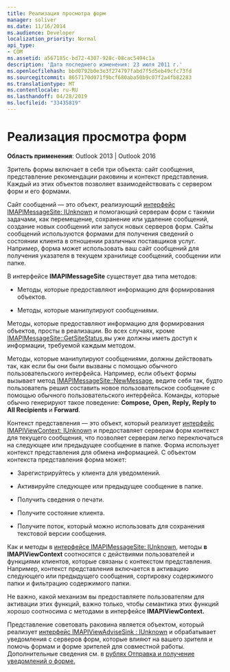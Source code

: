 ```yaml
---
title: Реализация просмотра форм
manager: soliver
ms.date: 11/16/2014
ms.audience: Developer
localization_priority: Normal
api_type:
- COM
ms.assetid: a567185c-bd72-4307-928c-08cac5494c1a
description: 'Дата последнего изменения: 23 июля 2011 г.'
ms.openlocfilehash: bbd0792b0e3e3f274797fabd7f5d5eb49cfc73fd
ms.sourcegitcommit: 8657170d071f9bcf680aba50b9c07f2a4fb82283
ms.translationtype: MT
ms.contentlocale: ru-RU
ms.lasthandoff: 04/28/2019
ms.locfileid: "33435819"
---
```

# <a name="implementing-a-form-viewer"></a>Реализация просмотра форм

  
  
**Область применения**: Outlook 2013 | Outlook 2016 
  
Зритель формы включает в себя три объекта: сайт сообщения, представление рекомендации раковины и контекст представления. Каждый из этих объектов позволяет взаимодействовать с сервером форм и его формами.
  
Сайт сообщений — это объект, реализующий [интерфейс IMAPIMessageSite: IUnknown](imapimessagesiteiunknown.md) и помогающий серверам форм с такими задачами, как перемещение, сохранение или удаление сообщений, создание новых сообщений или запуск новых серверов форм. Сайты сообщений используются формами для получения сведений о состоянии клиента в отношении различных поставщиков услуг. Например, форма может использовать ваш сайт сообщений для получения указателя в текущем хранилище сообщений, сообщении или папке. 
  
В интерфейсе **IMAPIMessageSite** существует два типа методов: 
  
- Методы, которые предоставляют информацию для формирования объектов.
    
- Методы, которые манипулируют сообщениями.
    
Методы, которые предоставляют информацию для формирования объектов, просты в реализации. Во всех случаях, кроме [IMAPIMessageSite::GetSiteStatus,](imapimessagesite-getsitestatus.md)вы уже должны иметь доступ к информации, требуемой каждым методом.
  
Методы, которые манипулируют сообщениями, должны действовать так, как если бы они были вызваны с помощью обычного пользовательского интерфейса. Например, если объект формы вызывает метод [IMAPIMessageSite::NewMessage,](imapimessagesite-newmessage.md) ведите себя так, будто пользователь решил составить новое пользовательское сообщение с помощью обычного пользовательского интерфейса. Команды, которые обычно генерируют такое поведение: **Compose,** **Open,** **Reply,** **Reply to All Recipients** и **Forward**. 
  
Контекст представления — это объект, который реализует [интерфейс IMAPIViewContext: IUnknown](imapiviewcontextiunknown.md) и предоставляет серверам форм контекст для текущего сообщения, что позволяет серверам легко переключаться на следующее или предыдущее сообщение в папке. Форма использует контекст представления для обмена информацией. С объектом контекста представления форма может: 
  
- Зарегистрируйтесь у клиента для уведомлений.
    
- Активируйте следующее или предыдущее сообщение в папке.
    
- Получить сведения о печати.
    
- Получите состояние клиента.
    
- Получите поток, который можно использовать для сохранения текстовой версии сообщения.
    
Как и методы в [интерфейсе IMAPIMessageSite: IUnknown,](imapimessagesiteiunknown.md) методы **в IMAPIViewContext** соотносятся с действиями пользователей и функциями клиентов, которые связаны с контекстом представления. Например, контекст представления включается в активацию следующего или предыдущего сообщения, сортировку содержимого папки и фильтрацию содержимого папки. 
  
Не важно, какой механизм вы предоставляете пользователям для активации этих функций, важно только, чтобы семантика этих функций хорошо соотносима с методами в интерфейсе **IMAPIViewContext.** 
  
Представление советовать раковина является объектом, который реализует [интерфейс IMAPIViewAdviseSink : IUnknown](imapiviewadvisesinkiunknown.md) и обрабатывает уведомления с серверов форм, которые влияют на вашего зрителя и помочь формам и форме зрителей для совместной работы. Дополнительные сведения см. в [рублях Отправка и получение уведомлений о форме.](sending-and-receiving-form-notifications.md) 
  

